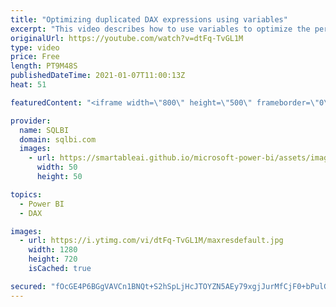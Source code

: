 ```yaml
---
title: "Optimizing duplicated DAX expressions using variables"
excerpt: "This video describes how to use variables to optimize the performance of DAX expressions containing multiple instances of the same measure or the same sub-expression. There are two related articles and downloads: https://sql.bi/62887/?aff=yt (Optimizing duplicated DAX expressions using variables) https://sql.bi/67786/?aff=yt"
originalUrl: https://youtube.com/watch?v=dtFq-TvGL1M
type: video
price: Free
length: PT9M48S
publishedDateTime: 2021-01-07T11:00:13Z
heat: 51

featuredContent: "<iframe width=\"800\" height=\"500\" frameborder=\"0\" src=\"https://www.youtube.com/embed/dtFq-TvGL1M\" allow=\"accelerometer; autoplay; encrypted-media; gyroscope; picture-in-picture\" allowfullscreen></iframe>"

provider:
  name: SQLBI
  domain: sqlbi.com
  images:
    - url: https://smartableai.github.io/microsoft-power-bi/assets/images/organizations/sqlbi.com-50x50.jpg
      width: 50
      height: 50

topics:
  - Power BI
  - DAX

images:
  - url: https://i.ytimg.com/vi/dtFq-TvGL1M/maxresdefault.jpg
    width: 1280
    height: 720
    isCached: true

secured: "fOcGE4P6BGgVAVCn1BNQt+S2hSpLjHcJTOYZN5AEy79xgjJurMfCjF0+bPulGJV+eXc4zF6/nQwQqdOGevZXzL/Z6SIvvPUSikQw8lZZvmnt6KOaMQwx0+CRxMp4MZ1DOd8vwMI+L2Hu2Xiey5Xq5pcViAr3XNNYgJQmLAQpotZ1XTHZxvYQDD6priolDvWL0hEX770+AXvOQBLLP+fLH/pljOtnHLgL8bf3XJA/uc2aU7ud4B9zIRodsJzWezKQxxgeizMg5iA9zJTvRbm74mnn7MISRljJ/kJcwx1tCW0jlGdERWGp2mG4/26OaBgzua8OqjK0WDjsZwcLHoWHRiZ/Ku+JqY4+SmLg0KiQGRS9rKE388xHHnH8HaZp8NVHIHjuYVgpxlOpwC7Ux6AytsNMkBxmfwGAb+DxNj0W+Ng=;eRbK7n0uOegRTFgLw4K1JA=="
---
```



